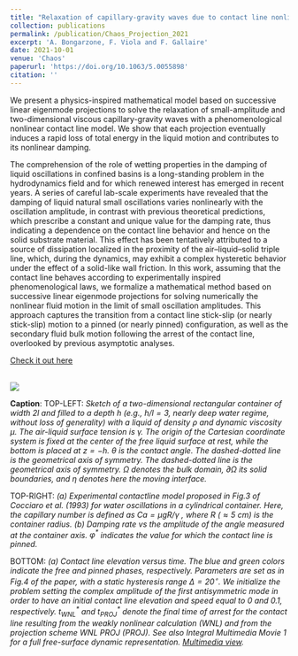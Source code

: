 ```yaml
---
title: "Relaxation of capillary-gravity waves due to contact line nonlinearity: A projection method"
collection: publications
permalink: /publication/Chaos_Projection_2021
excerpt: 'A. Bongarzone, F. Viola and F. Gallaire'
date: 2021-10-01
venue: 'Chaos'
paperurl: 'https://doi.org/10.1063/5.0055898'
citation: ''
---
```

We present a physics-inspired mathematical model based on successive linear eigenmode projections to solve the relaxation of small-amplitude and two-dimensional viscous capillary-gravity waves with a phenomenological nonlinear contact line model. We show that each projection eventually induces a rapid loss of total energy in the liquid motion and contributes to its nonlinear damping.

The comprehension of the role of wetting properties in the damping of liquid oscillations in confined basins is a long-standing problem in the hydrodynamics field and for which renewed interest has emerged in recent years. A series of careful lab-scale experiments have revealed that the damping of liquid natural small oscillations varies nonlinearly with the oscillation amplitude, in contrast with previous theoretical predictions, which prescribe a constant and unique value for the damping rate, thus indicating a dependence on the contact line behavior and hence on the solid substrate material. This effect has been tentatively attributed to a source of dissipation localized in the proximity of the air–liquid–solid triple line, which, during the dynamics, may exhibit a complex hysteretic behavior under the effect of a solid-like wall friction. In this work, assuming that the contact line behaves according to experimentally inspired phenomenological laws, we formalize a mathematical method based on successive linear eigenmode projections for solving numerically the nonlinear fluid motion in the limit of small oscillation amplitudes. This approach captures the transition from a contact line stick-slip (or nearly stick-slip) motion to a pinned (or nearly pinned) configuration, as well as the secondary fluid bulk motion following the arrest of the contact line, overlooked by previous asymptotic analyses.

[Check it out here](http://Alessandro-Bongarzone.github.io/files/Chaos_Relaxation-of-capillary-gravity-waves-due-to-contact-line-nonlinearities-a-projection-method.pdf)

<br/><img src='/images/Chaos_Projection_2021_GA_bis-min.jpg'>

**Caption**: TOP-LEFT: _Sketch of a two-dimensional rectangular container of width $`2l`$ and filled to a depth $`h`$ (e.g., $`h/l=3`$, nearly deep water regime, without loss of generality) with a liquid of density $`\rho`$ and dynamic viscosity $`\mu`$. The air-liquid surface tension is $`\gamma`$. The origin of the Cartesian coordinate system is fixed at the center of the free liquid surface at rest, while the bottom is placed at $`z=−h`$. $`\theta`$ is the contact angle. The dashed-dotted line is the geometrical axis of symmetry. The dashed-dotted line is the geometrical axis of symmetry. $`\Omega`$ denotes the bulk domain, $`\partial\Omega`$ its solid boundaries, and $`\eta`$ denotes here the moving interface._ 

TOP-RIGHT: _(a) Experimental contactline  model proposed in Fig.3 of Cocciaro et al. (1993) for water oscillations in a cylindrical container. Here, the capillary number is defined as $`Ca=\mu gR/\gamma`$ , where $`R`$ ($`\approx 5`$ $`cm`$) is the container radius. (b) Damping rate vs the amplitude of the angle measured at the container axis. $`\varphi^*`$ indicates the value for which the contact line is pinned._

BOTTOM: _(a) Contact line elevation versus time. The blue and green colors indicate the free and pinned phases, respectively. Parameters are set as in Fig.4 of the paper, with a static hysteresis range $`\Delta=20^{\circ}`$. We initialize the problem setting the complex amplitude of the first antisymmetric mode in order to have an initial contact line elevation and speed equal to $`0`$ and $`0.1`$, respectively. $`t^*_{WNL}`$ and $`t^*_{PROJ}`$ denote the final time of arrest for the contact line resulting from the weakly nonlinear calculation (WNL) and from the projection scheme WNL PROJ (PROJ). See also Integral Multimedia Movie 1 for a full free-surface dynamic representation. [Multimedia view](https://doi.org/10.1063/5.0055898)._







